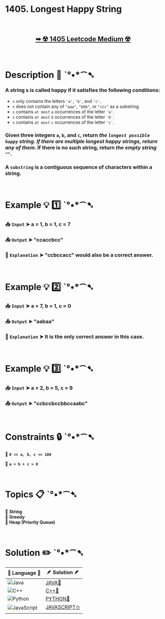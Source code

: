 # 1405. Longest Happy String

</br>

<h2 align="center"> 

<a href="https://leetcode.com/problems/longest-happy-string/description/?envType=daily-question&envId=2024-10-16"><strong>➥ ☢️ 1405 Leetcode Medium ☢️ </strong></a>
</h2>

</br>

# Description 📜 ˋ°•*⁀➷

### A string s is called happy if it satisfies the following conditions:

- `s` only contains the letters `'a'`, `'b'`, and `'c'`.
- `s` does not contain any of `"aaa"`, `"bbb"`, or `"ccc"` as a substring.
- `s` contains `at most` `a` occurrences of the letter `'a'`.
- `s` contains `at most` `b` occurrences of the letter `'b'`.
- `s` contains `at most` `c` occurrences of the letter `'c'`.

### Given three integers `a`, `b`, and `c`, return *the `longest possible happy` string. If there are multiple longest happy strings, return any of them*. If there is no such string, return *the empty string `""`*.

### A `substring` is a contiguous sequence of characters within a string.

</br>

# Example 💡 1️⃣ ˋ°•*⁀➷

  ### 📥 `Input`  ➤ a = 1, b = 1, c = 7

  ### 📤 `Output`  ➤ "ccaccbcc"

  ### 🔦 `Explanation`  ➤ "ccbccacc" would also be a correct answer.

</br>

# Example 💡 2️⃣ ˋ°•*⁀➷

  ### 📥 `Input` ➤  a = 7, b = 1, c = 0

  ### 📤 `Output`  ➤ "aabaa"

  ### 🔦 `Explanation` ➤ It is the only correct answer in this case.

</br>

# Example 💡 3️⃣ ˋ°•*⁀➷

  ### 📥 `Input` ➤ a = 2, b = 5, c = 9

  ### 📤 `Output`  ➤ "ccbccbccbbccaabc"

</br>

# Constraints 🔒 ˋ°•*⁀➷

🔹 **`0 <= a, b, c <= 100`** </br>

🔹 **`a + b + c > 0`** </br>

</br>

# Topics 📋 ˋ°•*⁀➷

🔸 **String**  </br>
🔸 **Greedy**  </br>
🔸 **Heap (Priority Queue)**  </br>

</br>

# Solution ✏️ ˋ°•*⁀➷

| 📒 Language 📒  | 🪶 Solution 🪶 |
| ------------- | ------------- |
|  ![Java](https://img.shields.io/badge/java-%23ED8B00.svg?style=for-the-badge&logo=openjdk&logoColor=white)  | [JAVA🍁]() |
|  ![C++](https://img.shields.io/badge/c++-%2300599C.svg?style=for-the-badge&logo=c%2B%2B&logoColor=white)  | [C++🎲]()  |
|  ![Python](https://img.shields.io/badge/python-3670A0?style=for-the-badge&logo=python&logoColor=ffdd54)    | [PYTHON🍰]() |
| ![JavaScript](https://img.shields.io/badge/javascript-%23323330.svg?style=for-the-badge&logo=javascript&logoColor=%23F7DF1E)   | [JAVASCRIPT☃️]() |



